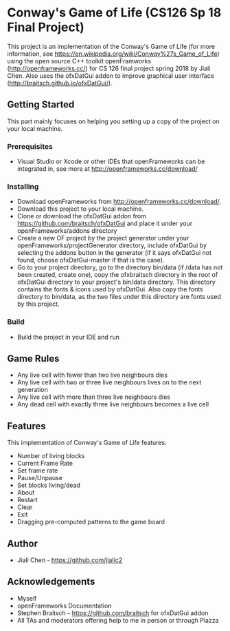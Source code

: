 # Conway's Game of Life (CS126 Sp 18 Final Project)
This project is an implementation of the Conway's Game of Life (for more information, see https://en.wikipedia.org/wiki/Conway%27s_Game_of_Life) using the open source C++ toolkit openFramworks (http://openframeworks.cc/) for CS 126 final project spring 2018 by Jiali Chen. Also uses the ofxDatGui addon to improve graphical user interface (http://braitsch.github.io/ofxDatGui/).
## Getting Started
This part mainly focuses on helping you setting up a copy of the project on your local machine.
### Prerequisites
- Visual Studio or Xcode or other IDEs that openFrameworks can be integrated in, see more at http://openframeworks.cc/download/
### Installing
- Download openFrameworks from http://openframeworks.cc/download/.
- Download this project to your local machine.
- Clone or download the ofxDatGui addon from https://github.com/braitsch/ofxDatGui and place it under your openFrameworks/addons directory
- Create a new OF project by the project generator under your openFrameworks/projectGenerator directory, include ofxDatGui by selecting the addons button in the generator (if it says ofxDatGui not found, choose ofxDatGui-master if that is the case).
- Go to your project directory, go to the directory bin/data (if /data has not been created, create one), copy the ofxbraitsch directory in the root of ofxDatGui directory to your project's bin/data directory. This directory contains the fonts & icons used by ofxDatGui. Also copy the fonts directory to bin/data, as the two files under this directory are fonts used by this project.
### Build
- Build the project in your IDE and run
## Game Rules
- Any live cell with fewer than two live neighbours dies
- Any live cell with two or three live neighbours lives on to the next generation
- Any live cell with more than three live neighbours dies
- Any dead cell with exactly three live neighbours becomes a live cell
## Features
This implementation of Conway's Game of Life features:
- Number of living blocks
- Current Frame Rate
- Set frame rate      
- Pause/Unpause
- Set blocks living/dead
- About    
- Restart
- Clear    
- Exit      
- Dragging pre-computed patterns to the game board
## Author
- Jiali Chen - https://github.com/jialic2
## Acknowledgements
- Myself
- openFrameworks Documentation
- Stephen Braitsch - https://github.com/braitsch for ofxDatGui addon
- All TAs and moderators offering help to me in person or through Piazza
